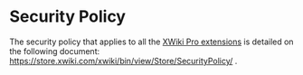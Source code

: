# Security Policy

The security policy that applies to all the [XWiki Pro extensions](https://store.xwiki.com) is detailed on the following document: https://store.xwiki.com/xwiki/bin/view/Store/SecurityPolicy/ .
